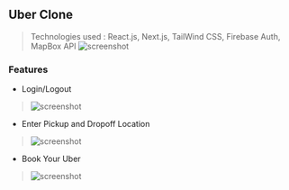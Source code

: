 
## Uber Clone
>Technologies used : React.js, Next.js, TailWind CSS, Firebase Auth, MapBox API
![screenshot](https://github.com/Abhi97shek/Uber-Clone/blob/main/Uploads/page-2.png) 

### Features
- Login/Logout 
>![screenshot](https://github.com/Abhi97shek/Uber-Clone/blob/main/Uploads/page-1.png)

- Enter Pickup and Dropoff Location 
>![screenshot](https://github.com/Abhi97shek/Uber-Clone/blob/main/Uploads/page-3.png)

- Book Your Uber 
>![screenshot](https://github.com/Abhi97shek/Uber-Clone/blob/main/Uploads/final-page.png)
